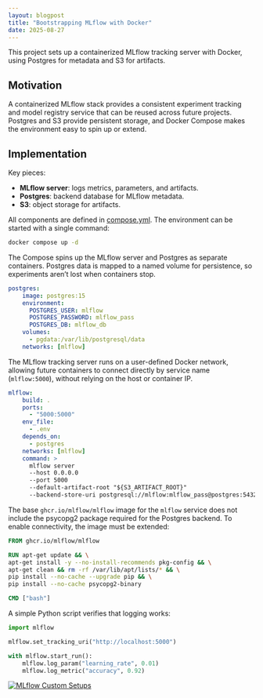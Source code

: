 ```yaml
---
layout: blogpost
title: "Bootstrapping MLflow with Docker"
date: 2025-08-27
---
```


This project sets up a containerized MLflow tracking server with Docker, using Postgres for metadata and S3 for artifacts.

<!-- more -->

## Motivation

A containerized MLflow stack provides a consistent experiment tracking and model registry service that can be reused across future projects.
Postgres and S3 provide persistent storage, and Docker Compose makes the environment easy to spin up or extend.

## Implementation

Key pieces:
- **MLflow server**: logs metrics, parameters, and artifacts.
- **Postgres**: backend database for MLflow metadata.
- **S3**: object storage for artifacts.

All components are defined in [compose.yml](https://github.com/biniyamyohannes/mlops-mlflow-infra/blob/main/docker/compose.yaml). The environment can be started with a single command:

```bash
docker compose up -d
```

The Compose spins up the MLflow server and Postgres as separate containers. Postgres data is mapped to a named volume for persistence, so experiments aren’t lost when containers stop.

```yaml
postgres:
    image: postgres:15
    environment:
      POSTGRES_USER: mlflow
      POSTGRES_PASSWORD: mlflow_pass
      POSTGRES_DB: mlflow_db
    volumes:
      - pgdata:/var/lib/postgresql/data
    networks: [mlflow]
```

The MLflow tracking server runs on a user-defined Docker network, allowing future containers to connect directly by service name (`mlflow:5000`), without relying on the host or container IP.

```yaml
mlflow:
    build: .
    ports:
      - "5000:5000"
    env_file:
      - .env
    depends_on:
      - postgres
    networks: [mlflow]
    command: >
      mlflow server
      --host 0.0.0.0
      --port 5000
      --default-artifact-root "${S3_ARTIFACT_ROOT}"
      --backend-store-uri postgresql://mlflow:mlflow_pass@postgres:5432/mlflow_db
```

The base `ghcr.io/mlflow/mlflow` image for the `mlflow` service does not include the psycopg2 package required for the Postgres backend. To enable connectivity, the image must be extended:

```dockerfile
FROM ghcr.io/mlflow/mlflow

RUN apt-get update && \
apt-get install -y --no-install-recommends pkg-config && \
apt-get clean && rm -rf /var/lib/apt/lists/* && \
pip install --no-cache --upgrade pip && \
pip install --no-cache psycopg2-binary

CMD ["bash"]
```

A simple Python script verifies that logging works:

```python
import mlflow

mlflow.set_tracking_uri("http://localhost:5000")

with mlflow.start_run():
    mlflow.log_param("learning_rate", 0.01)
    mlflow.log_metric("accuracy", 0.92)
```

[![MLflow Custom Setups](https://img.shields.io/badge/code-GitHub-black?logo=github)](https://github.com/biniyamyohannes/mlops-mlflow-infra)
